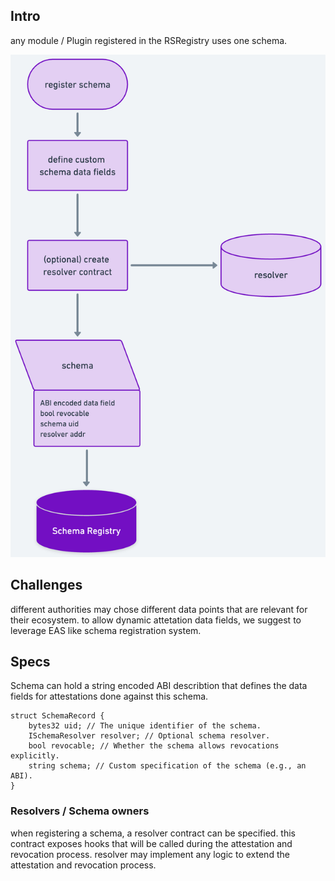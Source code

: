 ## Intro
any module / Plugin registered in the RSRegistry uses one schema.

![Schema Registration](../public/docs/schema.png)

## Challenges

different authorities may chose different data points that are relevant for their ecosystem. 
to allow dynamic attetation data fields, we suggest to leverage EAS like schema registration system.

## Specs

Schema can hold a string encoded ABI describtion that defines the data fields for attestations done against this schema.

```solidty
struct SchemaRecord {
    bytes32 uid; // The unique identifier of the schema.
    ISchemaResolver resolver; // Optional schema resolver.
    bool revocable; // Whether the schema allows revocations explicitly.
    string schema; // Custom specification of the schema (e.g., an ABI).
}
```

### Resolvers / Schema owners
when registering a schema, a resolver contract can be specified. 
this contract exposes hooks that will be called during the attestation and revocation process.
resolver may implement any logic to extend the attestation and revocation process.


